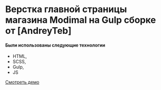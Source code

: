 # Верстка главной страницы магазина Modimal на Gulp сборке от [AndreyTeb]

#### Были использованы следующие технологии

- HTML,
- SCSS,
- Gulp,
- JS

[Смотреть демо](https://andreyteb.github.io/modimal/)
